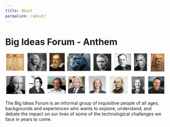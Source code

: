 ```yaml
---
title: About
permalink: /about/
---
```


# Big Ideas Forum - Anthem
 
![BIF Logo](assets/bif-logo.jpg)

The Big Ideas Forum is an informal group of inquisitive people of all ages, backgrounds and experiences who wants to explore, understand, and debate the impact on our lives of some of the technological challenges we face in years to come.


